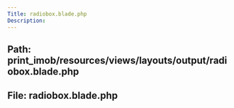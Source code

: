 ```yaml
---
Title: radiobox.blade.php
Description:
---
```


## Path: print_imob/resources/views/layouts/output/radiobox.blade.php
## File: radiobox.blade.php
